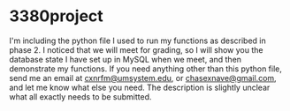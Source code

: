 # 3380project
I'm including the python file I used to run my functions as described in phase 2.
I noticed that we will meet for grading, so I will show you the database state I have set up in MySQL when we meet, and then demonstrate my functions. 
If you need anything other than this python file, send me an email at cxnrfm@umsystem.edu, or chasexnave@gmail.com, and let me know what else you need. The description is slightly unclear what all exactly needs to be submitted.
